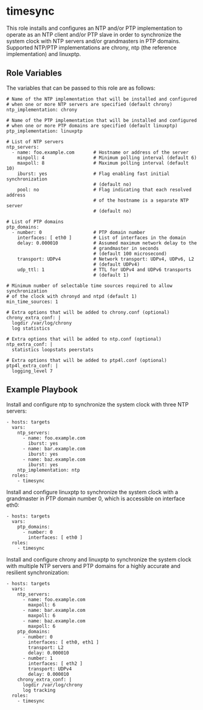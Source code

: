 timesync
========

This role installs and configures an NTP and/or PTP implementation to operate
as an NTP client and/or PTP slave in order to synchronize the system clock with
NTP servers and/or grandmasters in PTP domains. Supported NTP/PTP
implementations are chrony, ntp (the reference implementation) and linuxptp.

Role Variables
--------------

The variables that can be passed to this role are as follows:

```
# Name of the NTP implementation that will be installed and configured
# when one or more NTP servers are specified (default chrony)
ntp_implementation: chrony

# Name of the PTP implementation that will be installed and configured
# when one or more PTP domains are specified (default linuxptp)
ptp_implementation: linuxptp

# List of NTP servers
ntp_servers:
  - name: foo.example.com       # Hostname or address of the server
    minpoll: 4                  # Minimum polling interval (default 6)
    maxpoll: 8                  # Maximum polling interval (default 10)
    iburst: yes                 # Flag enabling fast initial synchronization
                                # (default no)
    pool: no                    # Flag indicating that each resolved address
                                # of the hostname is a separate NTP server
                                # (default no)

# List of PTP domains
ptp_domains:
  - number: 0                   # PTP domain number
    interfaces: [ eth0 ]        # List of interfaces in the domain
    delay: 0.000010             # Assumed maximum network delay to the
                                # grandmaster in seconds
                                # (default 100 microsecond)
    transport: UDPv4            # Network transport: UDPv4, UDPv6, L2
                                # (default UDPv4)
    udp_ttl: 1                  # TTL for UDPv4 and UDPv6 transports
                                # (default 1)

# Minimum number of selectable time sources required to allow synchronization
# of the clock with chronyd and ntpd (default 1)
min_time_sources: 1

# Extra options that will be added to chrony.conf (optional)
chrony_extra_conf: |
  logdir /var/log/chrony
  log statistics

# Extra options that will be added to ntp.conf (optional)
ntp_extra_conf: |
  statistics loopstats peerstats

# Extra options that will be added to ptp4l.conf (optional)
ptp4l_extra_conf: |
  logging_level 7
```

Example Playbook
----------------

Install and configure ntp to synchronize the system clock with three NTP servers:

```
- hosts: targets
  vars:
    ntp_servers:
      - name: foo.example.com
        iburst: yes
      - name: bar.example.com
        iburst: yes
      - name: baz.example.com
        iburst: yes
    ntp_implementation: ntp
  roles:
    - timesync
```

Install and configure linuxptp to synchronize the system clock with a
grandmaster in PTP domain number 0, which is accessible on interface eth0:

```
- hosts: targets
  vars:
    ptp_domains:
      - number: 0
        interfaces: [ eth0 ]
  roles:
    - timesync
```

Install and configure chrony and linuxptp to synchronize the system clock with
multiple NTP servers and PTP domains for a highly accurate and resilient
synchronization:

```
- hosts: targets
  vars:
    ntp_servers:
      - name: foo.example.com
        maxpoll: 6
      - name: bar.example.com
        maxpoll: 6
      - name: baz.example.com
        maxpoll: 6
    ptp_domains:
      - number: 0
        interfaces: [ eth0, eth1 ]
        transport: L2
        delay: 0.000010
      - number: 1
        interfaces: [ eth2 ]
        transport: UDPv4
        delay: 0.000010
    chrony_extra_conf: |
      logdir /var/log/chrony
      log tracking
  roles:
    - timesync
```
